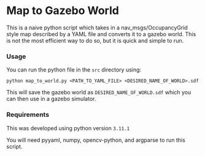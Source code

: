 # Map to Gazebo World

This is a naive python script which takes in a nav_msgs/OccupancyGrid style map described by a YAML file and converts it to a gazebo world. This is not the most 
efficient way to do so, but it is quick and simple to run.

### Usage

You can run the python file in the `src` directory using:

```
python map_to_world.py <PATH_TO_YAML_FILE> <DESIRED_NAME_OF_WORLD>.sdf
```

This will save the gazebo world as `DESIRED_NAME_OF_WORLD.sdf` which you can then use in a gazebo simulator.

### Requirements

This was developed using python version `3.11.1`

You will need pyyaml, numpy, opencv-python, and argparse to run this script.
